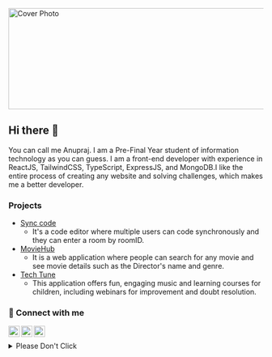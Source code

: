 <img align="GIF" alt="Cover Photo" width="1000px" height="200px" src="https://media.tenor.com/VFE9IeffZVsAAAAd/office-coffee.gif"></img>
## Hi there 👋
You can call me Anupraj. I am a Pre-Final Year student of information technology as you can guess. I am a front-end developer with experience in ReactJS, TailwindCSS, TypeScript, ExpressJS, and MongoDB.I like the entire process of creating any website and solving challenges, which makes me a better developer.
### Projects
 - [Sync code](https://github.com/anuprajvarma/Sync_Code)  
   - It's a code editor where multiple users can code synchronously and they can enter a room by roomID.
 - [MovieHub](https://github.com/anuprajvarma/moviehub)  
   - It is a web application where people can search for any movie and see movie details such as the Director's name and genre.
 - [Tech Tune](https://tech-tune.netlify.app/)
   - This application offers fun, engaging music and learning courses for children, including webinars for improvement and doubt resolution.
### 🤝 Connect with me
<a href="https://twitter.com/Anupraj_varma"><img align="left" alt="Twitter" width="22px" src="https://cdn.jsdelivr.net/npm/simple-icons@v3/icons/twitter.svg" /></a>
<a href="https://www.linkedin.com/in/anupraj-varma-a04489208/"><img align="left" alt="Linkedin" width="22px" src="https://cdn.jsdelivr.net/npm/simple-icons@v3/icons/linkedin.svg" /></a>
<a href="https://www.instagram.com/anupraj_verma/"><img align="left" alt="Instagram" width="22px" src="https://cdn.jsdelivr.net/npm/simple-icons@v3/icons/instagram.svg" /></a><br>

<details>
<summary>
  Please Don't Click
</summary>
<details>
<summary>
  Refrain from clicking
</summary>
<details>
<summary>
  Stop haha
</summary>
<details>
<summary>
  oops haha no more :)
</summary>
<details>
<summary>
  Oh all right you can have this one
</summary>
<details>
<summary>
  Alright now stop
</summary>  
<details>
<summary>
  Still going?
  </summary>
<details>
<summary>
  Might take a while
</summary>
<details>
<summary>
  It's gonna be good tho
</summary>
<details>
<summary>
  You can do it
  </summary>
<details>
<summary>
  I Believe 
</summary>
<details>
<summary>
  Let's count to 10
</summary>
<details>
<summary>
  1
</summary>
<details>
<summary>
  2̡
  </summary>
<details>
<summary>
  3̊ͫ͡
  </summary>
<details>
<summary>
  4̙̦̼̙̽͋
</summary>
<details>
<summary>
  1̪̳̜̘̏̽́ͤ̈1̶̵͙̤̙̣̙̟͉̹̓͗͋͞
</summary>
<details>
<summary>
  1̧̨͚̟ͨͫ͐̓̑́̈́́̚1̖̯̪͍͙͓͙̝ͩ̀ͯ̎̀̒͞1̨̙͖̐̇
</summary>
<details>
<summary>
  1̋ͧ͌̋̉̇ͬ̈̄̚̚͏̛̰̰̝͚̘͔͖̗̝̼̩̼2̭͖̳̝͉̺̭̼͈̩̻͂̊́ͫͯ̌͋̈̎̎͊̀ͥ̒͑͋ͨͫ̈́͘͞͡
  </summary>
<details>
<summary>
  C̶̞̺̱̜̘̲̪̾̔̑̽̃ͤ͗̊̕o̢͕̺͍̳͉̪̘̝̮̖̲̠̣̮͕̣̱͐ͭͧ̑̎̄ͧ̅̊̍̑ͫͬ̌̅͒̓͟͜n̓͊ͯ̃ͬ́͋́̔̍̐ͯ҉̺̗͓̭̪̰̰̻͖͔̰͖̤ͅtͤ̃̅̒ͫͧ̏͛ͫ̿̎̌̍҉̢͏͖̼̗̹͈i̴͈̙̯͓͕̩̱̠͔̦͌ͬ̄̅͋̿́̕͜͢ņ͉͚̗̫̪̟̱̯̤̖͚͕̬͍̩͓̤̱̍ͣͤ̽̉͂̿͠uͧ̍̀́ͯ̔̐͠͏̮͖͇̻͚͓̼̺͚̲̠̘͍̪̲͇̻̳̼͘eͮ̍͑̅̓̄̓̈́ͬ̐̓ͯ̔̆̅̆́̚̕͞͏͎̣̲͚̼̖̳͔̻̻̫̜̹̩̠̗̻ͅͅ ̡̤̹͚̮̻͕̺͕͔͒ͨ̍̾̒ͦ͑̾̎ͦ͛̊̒ͪ̿͒͜͢͝a̴̯̜̰̟̰̬̳͇̺ͮͨ̿̌̀ͪ̂̀̐̽ͧ̉̉̀͢ͅͅn̴̴̥̼͉͓̞͈͍͇̗̟͍͋̐͋̊̾ͪ͑͡͞d̼͚͎̱͚̲̔ͨ̒ͦͮͦ͒͐̑̔̌̃̂̔͒͌͒͘ ͉͖͎̞͈̹̼̜̹̤͓̰͚ͭͮͫͤ̀̕͞â̶̢̛͉̤͇͔̗ͨ̎̓͛ͥͮ̓ͫ̐ͩͥ̾͐̊̍̓̈́ͦ̀ç̢̝̹̯͈͈͉̣̥͈̫͇͇͌ͣ̓ͥͩ͒͂ͮ͒̍̋͐͆̎̓̈̒͟͝h̖͍̣̘̜̠̞̰͙̜͈̗̞̮̭̳͓̻͂̊̂̓̉̍̋͗̋͐̈́͑ͪ͛͜͞i̧̮̖̣̣͔̬͙͔̹̬̤̺͆̾̃͌͑ͯ͊͂ͥ̚͟͜ȩ̩̣̺̰̩̩̻̘̙͉͉̟͓̥̮̉̆ͦ̆̊ͪ̒͂͒̋̎̕͝ͅv̴̧̞̞̻̟̺̟͙̺̞͇̭͔̜̉̇̇͆͛ͭ̃ͦ͘ë̡̿̊͆͐ͫ͐ͮ̔̈̋ͣͧͨ̍̐͏͠҉̩̤̝̻̲̣̝̞̬̼́ͅ ̒̇͂̑ͯ͆ͥ̓͗͛̍̓̑ͬ̈́̊̚͏̸̹̮͇͎̹̘̮̘̺͜y̩̲̝͈͕̦̪̬͍̲̺̞͕͋̊̅̂͑͂͊͞͝o̸̍͊̔͌͒̾ͬ̊͟͏͕̮͍̻̤͎͎̫͔̦̘͓̜̣͕͉̟̕u̡͒̈͂ͯ͒͢͏͙̰̠̝͕͔͓̼̙̱͕͓̳̪͈͉̠̠̞r̴̀̾ͪ̑̄̊́͊̉̈́ͮͨ̕҉͏̺͔̘̦̬̫͔̬̦̱̬ ̂̊̄̀ͨ͊ͨ͗ͤ́ͮͮ̑̄͐ͦ͏̧̰̘͈̯̦͉͖̣̤̭͔͎̩̮̮̠̻̝͠d̴̡̜̜̫̞̜̱̭̠̖̗̳̰͚̯̥͚̍͆̿ͪ̄ͥ̉̿͆͋̽̏̿ͤ̐̚͘͜͟ͅę̛͖̮͍̻͖͋̍̈̑ͧͥ̃̒̂̍ͦ̌s͗̍̔̍͑ͦ́̕͏̤̠̜̘̠͎̰̩̭t̶̝̫͎͓̫͚̖͖̱̗̥̥̜̭̗͓̱̝̏̿̍̾͟i̫̫̹̩̹̜̟̥̭͇͈̲͐ͬͦͤ̿̃̍ͧ͋̐ͯ́̄̉́̚͘͠n̶̢͍͔̬̣ͬ̄̾͛̈̂̅ͨͯ̆̌͠y̶͖͖͇̬̻̥͈͇̻̯͎ͪ̒ͥ̐ͣͣ̊̌̀͟͠͞ͅ
</summary>
<details>
<summary>
  10
  </summary>
<details>
<summary>
  Haha good job 😃🙌
</summary>
<details>
<summary>
  Almost there
  </summary>
<details>
<summary>
  Hope you're excited
</summary>
<details>
<summary>
  Get ready
</summary>
<details>
<summary>
  No click
</summary>
🤪
</details>


